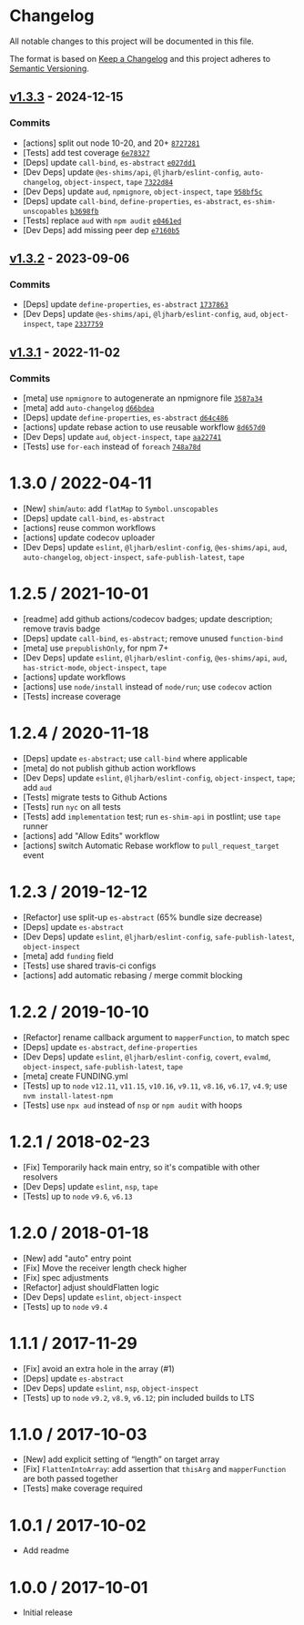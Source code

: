 # Changelog

All notable changes to this project will be documented in this file.

The format is based on [Keep a Changelog](https://keepachangelog.com/en/1.0.0/)
and this project adheres to [Semantic Versioning](https://semver.org/spec/v2.0.0.html).

## [v1.3.3](https://github.com/es-shims/Array.prototype.flatMap/compare/v1.3.2...v1.3.3) - 2024-12-15

### Commits

- [actions] split out node 10-20, and 20+ [`8727281`](https://github.com/es-shims/Array.prototype.flatMap/commit/87272812ed6ade6935c7429ee1daf1cfa54115ef)
- [Tests] add test coverage [`6e78327`](https://github.com/es-shims/Array.prototype.flatMap/commit/6e7832790c36b320880f4b6d38dc31388d1fae3a)
- [Deps] update `call-bind`, `es-abstract` [`e027dd1`](https://github.com/es-shims/Array.prototype.flatMap/commit/e027dd10ee63b3c3a98cc7e6ce8ad42b1100bdc9)
- [Dev Deps] update `@es-shims/api`, `@ljharb/eslint-config`, `auto-changelog`, `object-inspect`, `tape` [`7322d84`](https://github.com/es-shims/Array.prototype.flatMap/commit/7322d841e87ab17e4b929e92e73e8a20c3daf544)
- [Dev Deps] update `aud`, `npmignore`, `object-inspect`, `tape` [`958bf5c`](https://github.com/es-shims/Array.prototype.flatMap/commit/958bf5c982cb0c4941dc2a6e873883e9f2c8d535)
- [Deps] update `call-bind`, `define-properties`, `es-abstract`, `es-shim-unscopables` [`b3698fb`](https://github.com/es-shims/Array.prototype.flatMap/commit/b3698fb2320992f5ab85a486d1adef0105f739aa)
- [Tests] replace `aud` with `npm audit` [`e0461ed`](https://github.com/es-shims/Array.prototype.flatMap/commit/e0461ed2288d37e2d878e3e64569313c04af6a64)
- [Dev Deps] add missing peer dep [`e7160b5`](https://github.com/es-shims/Array.prototype.flatMap/commit/e7160b5ef9d624300cc189696e8019adaf6d67fc)

## [v1.3.2](https://github.com/es-shims/Array.prototype.flatMap/compare/v1.3.1...v1.3.2) - 2023-09-06

### Commits

- [Deps] update `define-properties`, `es-abstract` [`1737863`](https://github.com/es-shims/Array.prototype.flatMap/commit/17378634d56fc4b75027764b54804d89c6f8d60f)
- [Dev Deps] update `@es-shims/api`, `@ljharb/eslint-config`, `aud`, `object-inspect`, `tape` [`2337759`](https://github.com/es-shims/Array.prototype.flatMap/commit/23377597983440102805d36f701408505b433ccd)

## [v1.3.1](https://github.com/es-shims/Array.prototype.flatMap/compare/v1.3.0...v1.3.1) - 2022-11-02

### Commits

- [meta] use `npmignore` to autogenerate an npmignore file [`3587a34`](https://github.com/es-shims/Array.prototype.flatMap/commit/3587a34ca111ec36ffc46b4131f5b32d4d8a357c)
- [meta] add `auto-changelog` [`d66bdea`](https://github.com/es-shims/Array.prototype.flatMap/commit/d66bdeac56f2c1803a72695230c80d8270ab2ecf)
- [Deps] update `define-properties`, `es-abstract` [`d64c486`](https://github.com/es-shims/Array.prototype.flatMap/commit/d64c48639ec4958ed9a2627a4d7315ac1404687a)
- [actions] update rebase action to use reusable workflow [`8d657d0`](https://github.com/es-shims/Array.prototype.flatMap/commit/8d657d094a2aafa7948eee73eaa0e56047c5d60d)
- [Dev Deps] update `aud`, `object-inspect`, `tape` [`aa22741`](https://github.com/es-shims/Array.prototype.flatMap/commit/aa22741a4bbe8db6d448cc4ca5417ddec90ac01d)
- [Tests] use `for-each` instead of `foreach` [`748a78d`](https://github.com/es-shims/Array.prototype.flatMap/commit/748a78dbddb08462c75916fde07746d34cfd5c5c)

<!-- auto-changelog-above -->

1.3.0 / 2022-04-11
=================
  * [New] `shim`/`auto`: add `flatMap` to `Symbol.unscopables`
  * [Deps] update `call-bind`, `es-abstract`
  * [actions] reuse common workflows
  * [actions] update codecov uploader
  * [Dev Deps] update `eslint`, `@ljharb/eslint-config`, `@es-shims/api`, `aud`, `auto-changelog`, `object-inspect`, `safe-publish-latest`, `tape`

1.2.5 / 2021-10-01
=================
  * [readme] add github actions/codecov badges; update description; remove travis badge
  * [Deps] update `call-bind`, `es-abstract`; remove unused `function-bind`
  * [meta] use `prepublishOnly`, for npm 7+
  * [Dev Deps] update `eslint`, `@ljharb/eslint-config`, `@es-shims/api`, `aud`, `has-strict-mode`, `object-inspect`, `tape`
  * [actions] update workflows
  * [actions] use `node/install` instead of `node/run`; use `codecov` action
  * [Tests] increase coverage

1.2.4 / 2020-11-18
=================
  * [Deps] update `es-abstract`; use `call-bind` where applicable
  * [meta] do not publish github action workflows
  * [Dev Deps] update `eslint`, `@ljharb/eslint-config`, `object-inspect`, `tape`; add `aud`
  * [Tests] migrate tests to Github Actions
  * [Tests] run `nyc` on all tests
  * [Tests] add `implementation` test; run `es-shim-api` in postlint; use `tape` runner
  * [actions] add "Allow Edits" workflow
  * [actions] switch Automatic Rebase workflow to `pull_request_target` event

1.2.3 / 2019-12-12
=================
  * [Refactor] use split-up `es-abstract` (65% bundle size decrease)
  * [Deps] update `es-abstract`
  * [Dev Deps] update `eslint`, `@ljharb/eslint-config`, `safe-publish-latest`, `object-inspect`
  * [meta] add `funding` field
  * [Tests] use shared travis-ci configs
  * [actions] add automatic rebasing / merge commit blocking

1.2.2 / 2019-10-10
=================
  * [Refactor] rename callback argument to `mapperFunction`, to match spec
  * [Deps] update `es-abstract`, `define-properties`
  * [Dev Deps] update `eslint`, `@ljharb/eslint-config`, `covert`, `evalmd`, `object-inspect`, `safe-publish-latest`, `tape`
  * [meta] create FUNDING.yml
  * [Tests] up to `node` `v12.11`, `v11.15`, `v10.16`, `v9.11`, `v8.16`, `v6.17`, `v4.9`; use `nvm install-latest-npm`
  * [Tests] use `npx aud` instead of `nsp` or `npm audit` with hoops

1.2.1 / 2018-02-23
=================
  * [Fix] Temporarily hack main entry, so it's compatible with other resolvers
  * [Dev Deps] update `eslint`, `nsp`, `tape`
  * [Tests] up to `node` `v9.6`, `v6.13`

1.2.0 / 2018-01-18
=================
  * [New] add "auto" entry point
  * [Fix] Move the receiver length check higher
  * [Fix] spec adjustments
  * [Refactor] adjust shouldFlatten logic
  * [Dev Deps] update `eslint`, `object-inspect`
  * [Tests] up to `node` `v9.4`

1.1.1 / 2017-11-29
=================
  * [Fix] avoid an extra hole in the array (#1)
  * [Deps] update `es-abstract`
  * [Dev Deps] update `eslint`, `nsp`, `object-inspect`
  * [Tests] up to `node` `v9.2`, `v8.9`, `v6.12`; pin included builds to LTS

1.1.0 / 2017-10-03
=================
  * [New] add explicit setting of “length” on target array
  * [Fix] `FlattenIntoArray`: add assertion that `thisArg` and `mapperFunction` are both passed together
  * [Tests] make coverage required

1.0.1 / 2017-10-02
=================
  * Add readme

1.0.0 / 2017-10-01
=================
  * Initial release
